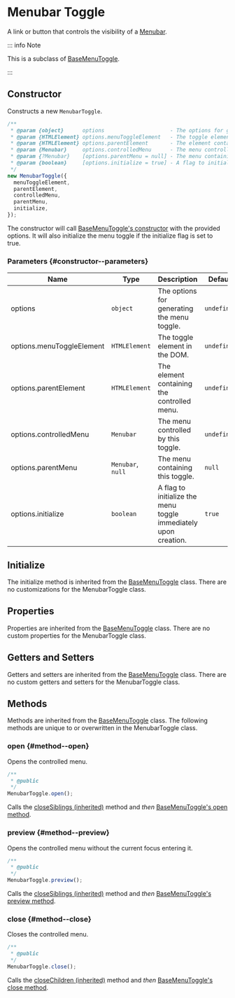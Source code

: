 # Menubar Toggle

A link or button that controls the visibility of a [Menubar](./menubar).

::: info Note

This is a subclass of [BaseMenuToggle](./base-menu-toggle).

:::

## Constructor

Constructs a new `MenubarToggle`.

```js
/**
 * @param {object}      options                     - The options for generating the menu toggle.
 * @param {HTMLElement} options.menuToggleElement   - The toggle element in the DOM.
 * @param {HTMLElement} options.parentElement       - The element containing the controlled menu.
 * @param {Menubar}     options.controlledMenu      - The menu controlled by this toggle.
 * @param {?Menubar}    [options.parentMenu = null] - The menu containing this toggle.
 * @param {boolean}     [options.initialize = true] - A flag to initialize the menu toggle immediately upon creation.
 */
new MenubarToggle({
  menuToggleElement,
  parentElement,
  controlledMenu,
  parentMenu,
  initialize,
});
```

The constructor will call [BaseMenuToggle's constructor](./base-menu-toggle#constructor) with the provided options. It will also initialize the menu toggle if the initialize flag is set to true.

### Parameters {#constructor--parameters}

| Name | Type | Description | Default |
| --- | --- | --- | --- |
| options | `object` | The options for generating the menu toggle. | `undefined` |
| options.menuToggleElement | `HTMLElement` | The toggle element in the DOM. | `undefined` |
| options.parentElement | `HTMLElement` | The element containing the controlled menu. | `undefined` |
| options.controlledMenu | `Menubar` | The menu controlled by this toggle. | `undefined` |
| options.parentMenu | `Menubar`, `null` | The menu containing this toggle. | `null` |
| options.initialize | `boolean` | A flag to initialize the menu toggle immediately upon creation. | `true` |

## Initialize

The initialize method is inherited from the [BaseMenuToggle](./base-menu-toggle#initialize) class. There are no customizations for the MenubarToggle class.

## Properties

Properties are inherited from the [BaseMenuToggle](./base-menu-toggle#properties) class. There are no custom properties for the MenubarToggle class.

## Getters and Setters

Getters and setters are inherited from the [BaseMenuToggle](./base-menu-toggle#getters-and-setters) class. There are no custom getters and setters for the MenubarToggle class.

## Methods

Methods are inherited from the [BaseMenuToggle](./base-menu-toggle#methods) class. The following methods are unique to or overwritten in the MenubarToggle class.

### open {#method--open}

Opens the controlled menu.

```js
/**
 * @public
 */
MenubarToggle.open();
```

Calls the [closeSiblings (inherited)](./base-menu-toggle#method--closesiblings) method and _then_ [BaseMenuToggle's open method](./base-menu-toggle#method--open).

### preview {#method--preview}

Opens the controlled menu without the current focus entering it.

```js
/**
 * @public
 */
MenubarToggle.preview();
```

Calls the [closeSiblings (inherited)](./base-menu-toggle#method--closesiblings) method and _then_ [BaseMenuToggle's preview method](./base-menu-toggle#method--preview).

### close {#method--close}

Closes the controlled menu.

```js
/**
 * @public
 */
MenubarToggle.close();
```

Calls the [closeChildren (inherited)](./base-menu-toggle#method--closechildren) method and _then_ [BaseMenuToggle's close method](./base-menu-toggle#method--close).

